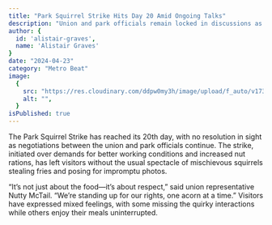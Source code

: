 ```yaml
---
title: "Park Squirrel Strike Hits Day 20 Amid Ongoing Talks"
description: "Union and park officials remain locked in discussions as the squirrel strike disrupts opportunities for visitors to capture how cute they are."
author: {
  id: 'alistair-graves',
  name: 'Alistair Graves'
}
date: "2024-04-23"
category: "Metro Beat"
image:
  {
    src: "https://res.cloudinary.com/ddpw0my3h/image/upload/f_auto/v1736554387/squirrel_copy_mcyrie.png",
    alt: "",
  }
isPublished: true
---
```


The Park Squirrel Strike has reached its 20th day, with no resolution in sight as negotiations between the union and park officials continue. The strike, initiated over demands for better working conditions and increased nut rations, has left visitors without the usual spectacle of mischievous squirrels stealing fries and posing for impromptu photos.

“It’s not just about the food—it’s about respect,” said union representative Nutty McTail. “We’re standing up for our rights, one acorn at a time.” Visitors have expressed mixed feelings, with some missing the quirky interactions while others enjoy their meals uninterrupted.